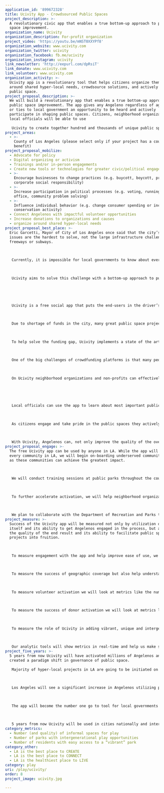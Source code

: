 ```yaml
---
application_id: '899672328'
title: Ucivity App - Crowdsourced Public Spaces
project_description: >-
  A revolutionary civic app that enables a true bottom-up approach to public
  space improvement.
organization_name: Ucivity
organization_description: For-profit organization
project_video: 'https://youtu.be/mNST0XXYPf8'
organization_website: www.ucivity.com
organization_twitter: ucivity
organization_facebook: fb.me/ucivity
organization_instagram: ucivity
link_newsletter: 'http://eepurl.com/dpRsiT'
link_donate: www.ucivity.com
link_volunteer: www.ucivity.com
organization_activity: >-
  Ucivity app is a revolutionary tool that helps citizens organize themselves
  around shared hyper-local needs, crowdsource solutions, and actively shape
  public space.
project_proposal_description: >-
  We will build a revolutionary app that enables a true bottom-up approach to
  public space improvement. The app gives any Angeleno regardless of age, race,
  or ties to local government an opportunity to be heard and actively
  participate in shaping public spaces. Citizens, neighborhood organizations and
  local officials will be able to use 
   
   Ucivity to create together hundred and thousands of unique public space solutions in the city and activate millions of Angelenos.
project_areas:
  - >-
    County of Los Angeles (please select only if your project has a countywide
    benefit)
project_proposal_mobilize:
  - Advocate for policy
  - Digital organizing or activism
  - Trainings and/or in-person engagements
  - Create new tools or technologies for greater civic/political engagement
  - >-
    Encourage businesses to change practices (e.g. buycott, boycott, promote
    corporate social responsibility)
  - >-
    Increase participation in political processes (e.g. voting, running for
    office, community problem solving)
  - >-
    Influence individual behavior (e.g. change consumer spending or increase
    conservation activity)
  - Connect Angelenos with impactful volunteer opportunities
  - Increase donations to organizations and causes
  - organize around shared hyper-local needs
project_proposal_best_place: >-
  Eric Garcetti, Mayor of City of Los Angeles once said that the city’s small
  issues are the hardest to solve, not the large infrastructure challenges like
  freeways or subways. 
   
   
   
   Currently, it is impossible for local governments to know about every single hyper-local need in every community, especially when the decision makers do not live in the community. However it is local government that makes the majority of the public space improvement decisions — often with little to no information about the community’s needs and without the input of those who live in the community and will be the end-users. 
   
   
   
   Ucivity aims to solve this challenge with a bottom-up approach to public space improvement. Ucivity empowers any Angeleno, regardless of age, race, or ties to local government with an opportunity to be heard and actively participate in shaping public space.
   
   
   
   
   
   Ucivity is a free social app that puts the end-users in the driver’s seat. The app helps Angelenos point out and confirm public space needs in the community, organize themselves around hyper-local needs, brainstorm creative solutions, crowdfund a project if needed, and get officials to act through healthy social pressure. The gamification of the app makes the user-experience fun and rewarding.
   
   
   
   Due to shortage of funds in the city, many great public space projects never become a reality. 
   
   
   
   To help solve the funding gap, Ucivity implements a state of the art civic crowdfunding mechanism that gives Angelenos more control over the public space destiny as the funds go directly to the projects they were raised for. 
   
   
   
   One of the big challenges of crowdfunding platforms is that many people have no experience running a successful campaign. Through Ucivity, users who have previously run successful campaigns are rewarded for being mentors to newbies. Mentorship can significantly increase crowdfunding success rate and as a result increase the number of quality spaces to play in LA. 
   
   
   
   On Ucivity neighborhood organizations and non-profits can effectively engage with communities and post volunteer opportunities which are matched with local volunteers.
   
   
   
   
   
   Local officials can use the app to learn about most important public space needs and prioritize accordingly. Because the app makes community needs transparent, it keeps local officials accountable and encourages them to work in the interest of their constituents.
   
   
   
   As citizens engage and take pride in the public spaces they actively helped create - maintenance costs, waste, vandalism, and crime, all decrease.
   
   
   
   With Ucivity, Angelenos can, not only improve the quality of the over 3,000 existing public parks, beaches, school yards, and streets in LA county, but also identify and bring to life unique spaces that do not exist yet. This helps significantly increase the number of quality, intergenerational, and vibrant spaces in Los Angeles
project_proposal_engage: >-
  The free Ucivity app can be used by anyone in LA. While the app will benefit
  every community in LA, we will begin on-boarding underserved communities first
  as these communities can achieve the greatest impact.
   
   
   
   We will conduct training sessions at public parks throughout the county to ensure an initial critical mass of users become expert users. We will train neighborhood organizations on how to engage the community and attract more volunteers. 
   
   
   
   To further accelerate activation, we will help neighborhood organizations and city departments utilize Ucivity for planned projects. This could entail, for example, running a community outreach to obtain ideas from end-users for a new proposed park. This approach will provide planners and designers with invaluable user-centric information that shall be used to create spaces Angelenos will love. 
   
   
   
   We plan to collaborate with the Department of Recreation and Parks to help improve quality of over 3,000 parks in LA County. To showcase the magnitude of impact Ucivity can create, we will run one of the first pilot projects at the Pan Pacific Park. The goal is to reactivate the park by converting a large eye-sore structure into an unique public art landmark. Via contest street artists submit proposals to the app and community members vote for the proposal they want to become a reality. A true crowdsourced solution as design and decision are provided by the community. This one project alone can activate over 100,000 park visits a year.
project_measure: >-
  Success of the Ucivity app will be measured not only by utilization of the app
  itself and its ability to get Angelenos engaged in the process, but also by
  the quality of the end result and its ability to facilitate public space
  projects into fruition.
   
   
   
   To measure engagement with the app and help improve ease of use, we will look at app usage metrics like number of active users and number of ideas submitted per day. 
   
   
   
   To measure the success of geographic coverage but also help understand which areas need further activation, we will look at idea submissions per neighborhood, public parks, beaches and other geo-specific areas like LA River. 
   
   
   
   To measure volunteer activation we will look at metrics like the number of volunteer opportunities posted and the number of confirmed volunteers. 
   
   
   
   To measure the success of donor activation we will look at metrics like number of fully funded crowdfunding campaigns, total amount raised, and success rate of campaigns. A crowdfunded project indicates high probability of project’s installation and user-centric design.
   
   
   
   To measure the role of Ucivity in adding vibrant, unique and intergenerational spaces to play in LA we will be tracking the number of public space installments initiated on Ucivity; type of improvements e.g. kids, seniors, arts, or sports; and number of public space improvements outside parks or beaches. 
   
   
   
   Our analytic tools will show metrics in real-time and help us make strategic decisions about next activation steps.
project_five_years: >-
  5 years from now Ucivity will have activated millions of Angelenos and have
  created a paradigm shift in governance of public space. 
   
   Majority of hyper-local projects in LA are going to be initiated on Ucivity and planned jointly by the community/end-users local government bodies. 
   
   
   
   Los Angeles will see a significant increase in Angelenos utilizing public space as it was built exactly for their need. Each community will have developed it’s unique public space fabric that represents perfectly its culture and needs. 
   
   
   
   The app will become the number one go to tool for local governments and organizations to engage with communities and obtain user-centric data. 
   
   
   
   5 years from now Ucivity will be used in cities nationally and internationally. The app will have expanded its functionality. Among other functionalities it will allow citizens participate in and vote on items at public hearings via live stream.
category_metrics:
  - Number (and quality) of informal spaces for play
  - Number of parks with intergenerational play opportunities
  - Number of residents with easy access to a “vibrant” park
category_other:
  - LA is the best place to CREATE
  - LA is the best place to CONNECT
  - LA is the healthiest place to LIVE
category: play
uri: /play/ucivity/
order: 8
project_image: ucivity.jpg

---
```

